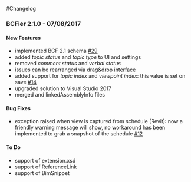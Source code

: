 #Changelog
### BCFier 2.1.0 - 07/08/2017

#### New Features

- implemented BCF 2.1 schema [#29](https://github.com/teocomi/BCFier/issues/29)
- added *topic status* and *topic type* to UI and settings
- removed *comment status* and *verbal status*
- issues can be rearranged via [drag&drop interface](https://github.com/punker76/gong-wpf-dragdrop)
- added support for *topic* *index* and *viewpoint* *index*: this value is set on save [#14](https://github.com/teocomi/BCFier/issues/14)
- upgraded solution to Visual Studio 2017
- merged and linkedAssemblyInfo files

#### Bug Fixes

- exception raised when view is captured from schedule (Revit): now a friendly warning message will show, no workaround has been implemented to grab a snapshot of the schedule  [#12](https://github.com/teocomi/BCFier/issues/12)


#### To Do

- support of extension.xsd
- support of ReferenceLink
- support of BimSnippet